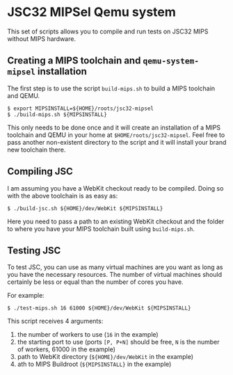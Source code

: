 # JSC32 MIPSel Qemu system

This set of scripts allows you to compile and run tests on JSC32 MIPS without MIPS hardware.

## Creating a MIPS toolchain and `qemu-system-mipsel` installation

The first step is to use the script `build-mips.sh` to build a MIPS toolchain and QEMU.

``` shellsession
$ export MIPSINSTALL=${HOME}/roots/jsc32-mipsel
$ ./build-mips.sh ${MIPSINSTALL}
```

This only needs to be done once and it will create an installation of a MIPS toolchain and QEMU in your home at `$HOME/roots/jsc32-mipsel`. Feel free to pass another non-existent directory to the script and it will install your brand new toolchain there.

## Compiling JSC

I am assuming you have a WebKit checkout ready to be compiled. Doing so with the above toolchain is as easy as:

``` shellsession
$ ./build-jsc.sh ${HOME}/dev/WebKit ${MIPSINSTALL}
```

Here you need to pass a path to an existing WebKit checkout and the folder to where you have your MIPS toolchain built using `build-mips.sh`.

## Testing JSC

To test JSC, you can use as many virtual machines are you want as long as you have the necessary resources. The number of virtual machines should certainly be less or equal than the number of cores you have.

For example:

``` shellsession
$ ./test-mips.sh 16 61000 ${HOME}/dev/WebKit ${MIPSINSTALL}
```

This script receives 4 arguments:

1. the number of workers to use (`16` in the example)
2. the starting port to use (ports `[P, P+N]` should be free, `N` is the number of workers, 61000 in the example)
3. path to WebKit directory (`${HOME}/dev/WebKit` in the example)
4. ath to MIPS Buildroot (`${MIPSINSTALL}` in the example)
